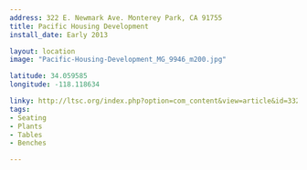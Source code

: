 ```yaml
---
address: 322 E. Newmark Ave. Monterey Park, CA 91755 
title: Pacific Housing Development
install_date: Early 2013

layout: location
image: "Pacific-Housing-Development_MG_9946_m200.jpg"

latitude: 34.059585
longitude: -118.118634

linky: http://ltsc.org/index.php?option=com_content&view=article&id=332
tags:	
- Seating
- Plants
- Tables
- Benches

---
```

